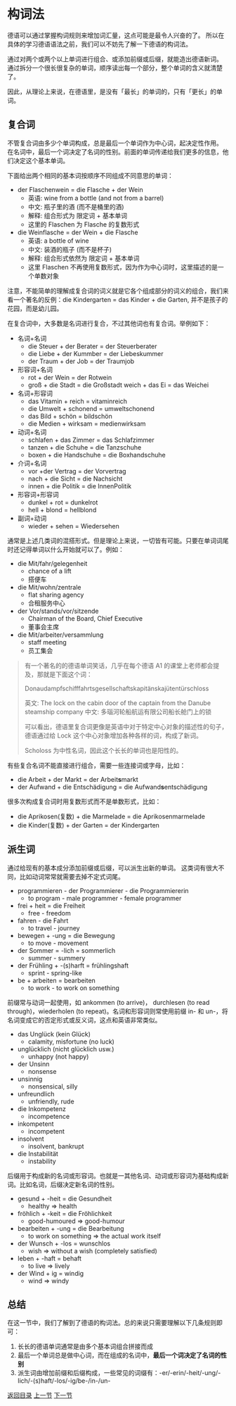 # 构词法

德语可以通过掌握构词规则来增加词汇量，这点可能是最令人兴奋的了。
所以在具体的学习德语语法之前，我们可以不妨先了解一下德语的构词法。

通过对两个或两个以上单词进行组合、或添加前缀或后缀，就能造出德语新词。
通过拆分一个很长很复杂的单词，顺序读出每一个部分，整个单词的含义就清楚了。

因此，从理论上来说，在德语里，是没有「最长」的单词的，只有「更长」的单词。

## 复合词

不管复合词由多少个单词构成，总是最后一个单词作为中心词，起决定性作用。
在名词中，最后一个词决定了名词的性别。前面的单词传递给我们更多的信息，他们决定这个基本单词。

下面给出两个相同的基本词按顺序不同组成不同意思的单词：

- der Flaschenwein = die Flasche + der Wein
    + 英语: wine from a bottle (and not from a barrel)
    + 中文: 瓶子里的酒 (而不是桶里的酒)
    + 解释: 组合形式为 限定词 + 基本单词
    + 这里的 Flaschen 为 Flasche 的复数形式
- die Weinflasche = der Wein + die Flasche
    + 英语: a bottle of wine
    + 中文: 装酒的瓶子 (而不是杯子)
    + 解释: 组合形式依然为 限定词 + 基本单词
    + 这里 Flaschen 不再使用复数形式，因为作为中心词时，这里描述的是一个单数对象

注意，不能简单的理解成复合词的词义就是它各个组成部分的词义的组合，我们来看一个著名的反例：die Kindergarten = das Kinder + die Garten, 并不是孩子的花园，而是幼儿园。

在复合词中，大多数是名词进行复合，不过其他词也有复合词。举例如下：

- 名词+名词
    + die Steuer + der Berater = der Steuerberater
    + die Liebe + der Kummber = der Liebeskummer
    + der Traum + der Job = der Traumjob
- 形容词+名词
    + rot + der Wein = der Rotwein
    + groß + die Stadt = die Großstadt
    weich + das Ei = das Weichei
- 名词+形容词
    + das Vitamin + reich = vitaminreich
    + die Umwelt + schonend = umweltschonend
    + das Bild + schön = bildschön
    + die Medien + wirksam = medienwirksam
- 动词+名词
    + schlafen + das Zimmer = das Schlafzimmer
    + tanzen + die Schuhe = die Tanzschuhe
    + boxen + die Handschuhe = die Boxhandschuhe
- 介词+名词
    + vor +der Vertrag = der Vorvertrag
    + nach + die Sicht = die Nachsicht
    + innen + die Politik = die InnenPolitik
- 形容词+形容词
    + dunkel + rot = dunkelrot
    + hell + blond = hellblond
- 副词+动词
    + wieder + sehen = Wiedersehen

通常是上述几类词的混搭形式。但是理论上来说，一切皆有可能。只要在单词词尾时还记得单词以什么开始就可以了。例如：

- die Mit/fahr/gelegenheit
    + chance of a lift
    + 搭便车
- die Mit/wohn/zentrale
    + flat sharing agency
    + 合租服务中心
- der Vor/stands/vor/sitzende
    + Chairman of the Board, Chief Executive
    + 董事会主席
- die Mit/arbeiter/versammlung
    + staff meeting
    + 员工集会

> 有一个著名的的德语单词笑话，几乎在每个德语 A1 的课堂上老师都会提及，那就是下面这个词：
> 
> Donaudampfschifffahrtsgesellschaftskapitänskajütentürschloss
> 
> 英文: The lock on the cabin door of the captain from the Danube steamship company
> 中文: 多瑙河轮船航运有限公司船长舱门上的锁
>
> 可以看出，德语里复合词更像是英语中对于特定中心对象的描述性的句子，德语通过给 Lock 这个中心对象增加各种各样的词，构成了新词。
> 
> Scholoss 为中性名词，因此这个长长的单词也是阳性的。


有些复合名词不能直接进行组合，需要一些连接词或字母，比如：

- die Arbeit + der Markt = der Arbeit**s**markt
- der Aufwand + die Entschädigung = die Aufwand**s**entschädigung

很多次构成复合词时用复数形式而不是单数形式，比如：

- die Aprikosen(复数) + die Marmelade = die Aprikosenmarmelade
- die Kinder(复数) + der Garten = der Kindergarten

## 派生词

通过给现有的基本成分添加前缀或后缀，可以派生出新的单词。
这类词有很大不同，比如动词常常就需要去掉不定式词尾。

- programmieren - der Programmierer - die Programmiererin
    + to program - male programmer - female programmer
- frei + heit = die Freiheit
    + free - freedom
- fahren - die Fahrt
    + to travel - journey
- bewegen + -ung = die Bewegung
    + to move - movement
- der Sommer = -lich = sommerlich
    + summer - summery
- der Frühling + -(s)harft = frühlingshaft
    + sprint - spring-like
- be + arbeiten = bearbeiten
    + to work - to work on something

前缀常与动词一起使用，如 ankommen (to arrive)， durchlesen (to read through)，wiederholen (to repeat)。名词和形容词则常使用前缀 in- 和 un-，将名词变成它的否定形式或反义词，这点和英语非常类似。

- das Unglück (kein Glück)
    + calamity, misfortune (no luck)
- unglücklich (nicht glücklich usw.)
    + unhappy (not happy)
- der Unsinn
    + nonsense
- unsinnig
    + nonsensical, silly
- unfreundlich
    + unfriendly, rude
- die Inkompetenz
    + incompetence
- inkompetent
    + incompetent
- insolvent
    + insolvent, bankrupt
- die Instabilität
    + instability

后缀用于构成新的名词或形容词。也就是一其他名词、动词或形容词为基础构成新词。比如名词，后缀决定新名词的性别。

- gesund + -heit = die Gesundheit
    + healthy => health
- fröhlich + -keit = die Fröhlichkeit
    + good-humoured => good-humour
- bearbeiten + -ung = die Bearbeitung
    + to work on something => the actual work itself
- der Wunsch + -los = wunschlos
    + wish => without a wish (completely satisfied)
- leben + -haft = behaft
    + to live => lively
- der Wind + ig = windig
    + wind => windy


## 总结

在这一节中，我们了解到了德语的构词法。总的来说只需要理解以下几条规则即可：

1. 长长的德语单词通常是由多个基本词组合拼接而成
2. 最后一个单词总是做中心词，而在组成的名词中，**最后一个词决定了名词的性别**
3. 派生词由增加前缀和后缀构成，一些常见的词缀有：-er/-erin/-heit/-ung/-lich/-(s)haft/-los/-ig/be-/in-/un-

[返回目录](README.md) [上一节](pronounciation.md) [下一节](grammar/articles.md)